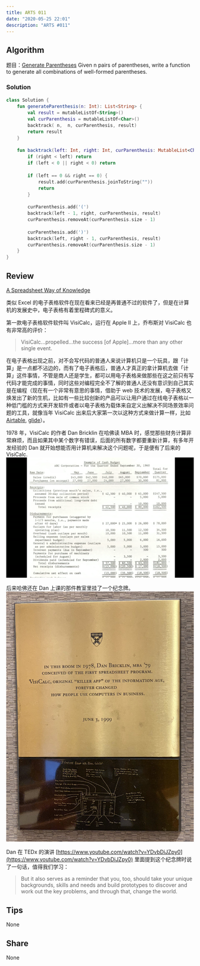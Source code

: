 ```yaml
---
title: ARTS 011
date: "2020-05-25 22:01"
description: "ARTS #011"
---
```

## Algorithm
题目：[Generate Parentheses](https://leetcode.com/problems/generate-parentheses/)
Given n pairs of parentheses, write a function to generate all combinations of well-formed parentheses.

### Solution
```kotlin
class Solution {
    fun generateParenthesis(n: Int): List<String> {
        val result = mutableListOf<String>()
        val curParenthesis = mutableListOf<Char>()
        backtrack( n,  n, curParenthesis, result)
        return result
    }

    fun backtrack(left: Int, right: Int, curParenthesis: MutableList<Char>, result: MutableList<String>) {
        if (right < left) return
        if (left < 0 || right < 0) return

        if (left == 0 && right == 0) {
            result.add(curParenthesis.joinToString(""))
            return
        }

        curParenthesis.add('(')
        backtrack(left - 1, right, curParenthesis, result)
        curParenthesis.removeAt(curParenthesis.size - 1)

        curParenthesis.add(')')
        backtrack(left, right - 1, curParenthesis, result)
        curParenthesis.removeAt(curParenthesis.size - 1)
    }
}
```

## Review
[A Spreadsheet Way of Knowledge](https://www.wired.com/2014/10/a-spreadsheet-way-of-knowledge/)

类似 Excel 的电子表格软件在现在看来已经是再普通不过的软件了，但是在计算机的发展史中，电子表格有着里程碑式的意义。

第一款电子表格软件软件叫 VisiCalc，运行在 Apple II 上，乔布斯对 VisiCalc 也有非常高的评价：
> VisiCalc...propelled...the success [of Apple]...more than any other single event.

在电子表格出现之前，对不会写代码的普通人来说计算机只是一个玩具，跟「计算」是一点都不沾边的，而有了电子表格后，普通人才真正的拿计算机去做「计算」这件事情，不管是商人还是学生，都可以用电子表格来做那些在这之前只有写代码才能完成的事情，同时这些对编程完全不了解的普通人还没有意识到自己其实是在编程（现在有一个非常有意思的事情，借助于 web 技术的发展，电子表格又焕发出了新的生机，比如有一些比较创新的产品可以让用户通过在线电子表格以一种低门槛的方式来开发软件或者以电子表格为载体来自定义出解决不同场景效率问题的工具，就像当年 VisiCalc 出来后大家第一次以这种方式来做计算一样，比如 [Airtable](https://airtable.com), [glide](https://www.glideapps.com)）。

1978 年，VisiCalc 的作者 Dan Bricklin 在哈佛读 MBA 时，感觉那些财务计算非常麻烦，而且如果其中某个数字有错误，后面的所有数字都要重新计算，有多年开发经验的 Dan 就开始想能否用计算机来解决这个问题呢，于是便有了后来的 VisiCalc.
![哈佛 MBA 作业](../assets/harvard-mba.png)

后来哈佛还在 Dan 上课的那件教室里挂了一个纪念牌。
![哈佛 VisiCalc 纪念牌](../assets/harvard-classroom.jpg)

Dan 在 TEDx 的演讲 [https://www.youtube.com/watch?v=YDvbDiJZpy0](https://www.youtube.com/watch?v=YDvbDiJZpy0) 里面提到这个纪念牌时说了一句话，值得我们学习：
> But it also serves as a reminder that you, too, should take your unique backgrounds, skills and needs and build prototypes to discover and work out the key problems, and through that, change the world.

## Tips
None

## Share
None